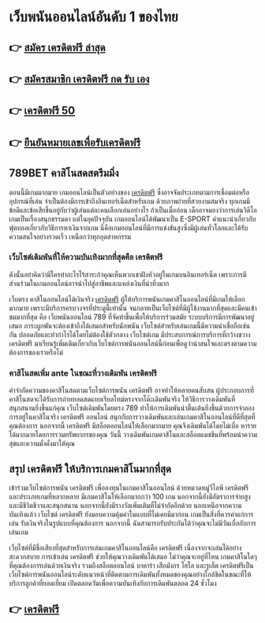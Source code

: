 # เว็บพนันออนไลน์อันดับ 1 ของไทย

## 👉 [สมัคร เครดิตฟรี ล่าสุด](https://cutt.ly/lotto432s)
## 👉 [สมัครสมาชิก เครดิตฟรี กด รับ เอง](https://cutt.ly/lotto432s)
## 👉 [เครดิตฟรี 50](https://cutt.ly/lotto432s)
## 👉 [ยืนยันหมายเลขเพื่อรับเครดิตฟรี](https://cutt.ly/lotto432s)

## 789BET คาสิโนสดสตรีมมิ่ง

ตอนนี้มีเกมมากมาย เกมออนไลน์เป็นตัวอย่างของ [เครดิตฟรี](https://cutt.ly/lotto432s) ซึ่งอาจจัดประเภทตามการเชื่อมต่อหรืออุปกรณ์ที่เล่น จำเป็นต้องมีการเข้าถึงอินเทอร์เน็ตสำหรับเกม ด้วยภาพถ่ายที่สวยงามสมจริง ทุกเกมมีข้อดีและข้อเสียขึ้นอยู่กับว่าผู้เล่นแต่ละคนเลือกเล่นอย่างไร 
ถ้าเป็นเมื่อก่อน เด็กอาจมองว่าการเล่นวิดีโอเกมเป็นเรื่องสนุกธรรมดา แต่ในยุคปัจจุบัน เกมออนไลน์ได้พัฒนาเป็น E-SPORT คำแนะนำเกี่ยวกับฟุตบอลเกี่ยวกับวิธีการหาเงินจากเกม นี่คือเกมออนไลน์ที่มีการแข่งขันสูงซึ่งมีผู้เล่นทั่วโลกและได้รับความสนใจอย่างรวดเร็ว เหนือกว่าทุกอุตสาหกรรม

### เว็บไซต์เดิมพันที่ให้ความบันเทิงมากที่สุดคือ เครดิตฟรี

ดังนั้นอย่าคิดว่ามีใครทำอะไรไร้สาระถ้าคุณเห็นพวกเขาฝังหัวอยู่ในเกมบนอินเทอร์เน็ต เพราะการมีส่วนร่วมในเกมออนไลน์อาจนำไปสู่อาชีพและแหล่งเงินที่น่าทึ่งมาก

เว็บตรง คาสิโนออนไลน์ได้เงินจริง [เครดิตฟรี](https://cutt.ly/lotto432s) ผู้ให้บริการพนันเกมคาสิโนออนไลน์ที่มีเกมให้เลือกมากมาย เพราะมีบริการครบวงจรที่ประตูนี้เท่านั้น จนกลายเป็นเว็บไซต์ที่มีผู้ใช้งานมากที่สุดและมีคนเข้าชมมากที่สุด คือ เว็บพนันออนไลน์ 789 ที่จัดทำขึ้นเพื่อให้บริการร่วมสมัย ระบบบริการมีการพัฒนาอยู่เสมอ ภาระผูกพันจะต้องเข้าถึงได้เสมอสำหรับนักพนัน เว็บไซต์สำหรับเล่นเกมนี้มีความน่าเชื่อถือเช่นกัน ปลอดภัยและทำกำไรได้โดยไม่ต้องใช้ตัวกลาง เว็บไซต์เกม มีประสบการณ์การบริการที่กว้างขวาง เครดิตฟรี มาเรียนรู้เพิ่มเติมเกี่ยวกับเว็บไซต์การพนันออนไลน์นี้ก่อนเพื่อดูว่าน่าสนใจและตรงตามความต้องการของเราหรือไม่

### คาสิโนสดเพิ่ม ante ในขณะที่วางเดิมพัน เครดิตฟรี
คำจำกัดความของคาสิโนสดตามเว็บไซต์การพนัน เครดิตฟรี อาจทำให้หลายคนสับสน ผู้ประกอบการที่คาสิโนสดจะได้รับการถ่ายทอดสดแบบเรียลไทม์ตรงจากโต๊ะเดิมพันจริง ให้วิธีการวางเดิมพันที่สนุกสนานยิ่งขึ้นแก่คุณ เว็บไซต์เดิมพันโดยตรง 789 ทำให้การเดิมพันน่าตื่นเต้นยิ่งขึ้นด้วยการจำลองการอยู่ในคาสิโนจริง เครดิตฟรี ออนไลน์ สนุกกับการวางเดิมพันและเล่นเกมคาสิโนออนไลน์ที่ดีที่สุดที่คุณต้องการ นอกจากนี้ เครดิตฟรี มีสล็อตออนไลน์ให้เลือกมากมาย คุณจึงเดิมพันได้โดยไม่เบื่อ หารายได้มากมายโดยการรวมทรัพยากรของคุณ วันนี้ วางเดิมพันเกมคาสิโนและสล็อตแมชชีนที่พร้อมนำความสุขและความมั่งคั่งมาให้คุณ

## สรุป เครดิตฟรี ให้บริการเกมคาสิโนมากที่สุด

เข้าร่วมเว็บไซต์การพนัน เครดิตฟรี เพื่อลงทุนในเกมคาสิโนออนไลน์ ด้วยหมวดหมู่วีไอพี เครดิตฟรี และประเภทเกมที่หลากหลาย มีเกมคาสิโนให้เลือกมากกว่า 100 เกม นอกจากนี้ยังมีอัตราการจ่ายสูงและมีชีวิตชีวาและสนุกสนาน นอกจากนี้ยังมีรางวัลเพิ่มเติมที่ไม่จำกัดอีกด้วย นอกเหนือจากความบันเทิงแล้ว เว็บไซต์ เครดิตฟรี ยังมอบความคุ้มค่าในแบบที่ไม่เคยมีมาก่อน เกมเป็นสิ่งที่ควรค่าแก่การเล่น รับเงินจริงในรูปแบบที่คุณต้องการ นอกจากนี้ ฉันสามารถรับประกันได้ว่าคุณจะไม่มีวันเบื่อกับการเล่นเกม

เว็บไซต์ที่มีชื่อเสียงที่สุดสำหรับการเล่นเกมคาสิโนออนไลน์คือ เครดิตฟรี เนื่องจากจะเล่นได้อย่างสะดวกสบาย การเข้าเล่น เครดิตฟรี
ช่วยให้คุณวางเดิมพันได้เสมอ ไม่ว่าคุณจะอยู่ที่ไหน เกมคาสิโนใดๆ ที่คุณต้องการเล่นด้วยเงินจริง รวมถึงสล็อตออนไลน์ บาคาร่า เสือมังกร ไฮโล และรูเล็ต เครดิตฟรีเป็นเว็บไซต์การพนันออนไลน์ระดับแนวหน้าที่ติดตามการเดิมพันทั้งหมดของคุณอย่างใกล้ชิดในขณะที่ให้บริการลูกค้าที่ยอดเยี่ยม เปิดตลอดวันเพื่อความบันเทิงกับการเดิมพันตลอด 24 ชั่วโมง

## 👉 [เครดิตฟรี](https://cutt.ly/lotto432s)
